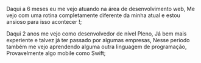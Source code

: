 

Daqui a 6 meses eu me vejo atuando na área de desenvolvimento web, Me vejo com uma rotina completamente diferente da minha atual e estou ansioso para isso acontecer !;

Daqui 2 anos me vejo como desenvolvedor de nível Pleno, Já bem mais experiente e talvez já ter passado por algumas empresas, Nesse periodo também me vejo aprendendo alguma 
outra linguagem de programação, Provavelmente algo mobile como Swift;